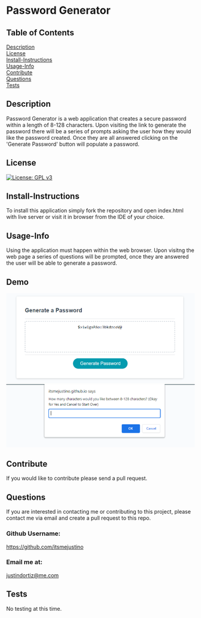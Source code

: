 
# Password Generator<br>
## Table of Contents <br>
[Description](#description)<br>
[License](#license)<br>
[Install-Instructions](#install-Instructions)<br>
[Usage-Info](#usage-Info)<br>
[Contribute](#contribute)<br>
[Questions](#questions)<br>
[Tests](#tests)<br>

## Description 
  Password Generator is a web application that creates a secure password within a length of 8-128 characters. Upon visiting the link to generate the password there will be a series of prompts asking the user how they would like the password created. Once they are all answered clicking on the 'Generate Password' button will populate a password.
## License
  [![License: GPL v3](https://img.shields.io/badge/License-GPL%20v3-blue.svg)](https://www.gnu.org/licenses/gpl-3.0)
## Install-Instructions 
  To install this application simply fork the repository and open index.html with live server or visit it in browser from the IDE of your choice.
## Usage-Info
  Using the application must happen within the web browser. Upon visitng the web page a series of questions will be prompted, once they are answered the user will be able to generate a password.

## Demo
![mainpage](https://github.com/itsmejustino/Password-Generator/blob/main/assets/gp-main.PNG?raw=true)
![prompt](https://github.com/itsmejustino/Password-Generator/blob/main/assets/gp-prompt.PNG?raw=true)
## Contribute
  If you would like to contribute please send a pull request.

## Questions 
If you are interested in contacting me or contributing to this project, please contact me via email and create a pull request to this repo.
### Github Username: 
https://github.com/itsmejustino
### Email me at: 
  justindortiz@me.com 
## Tests 
  No testing at this time.


